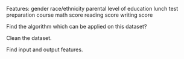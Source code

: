 Features:
gender	race/ethnicity	parental level of education	lunch	test preparation course	math score	reading score	writing score

Find the algorithm which can be applied on this dataset?

Clean the dataset.

Find input and output features.